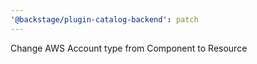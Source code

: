```yaml
---
'@backstage/plugin-catalog-backend': patch
---
```


Change AWS Account type from Component to Resource
